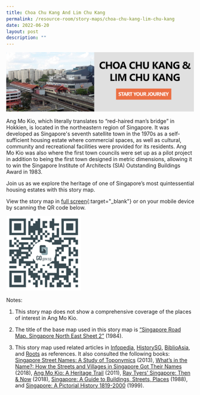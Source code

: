 ```yaml
---
title: Choa Chu Kang And Lim Chu Kang
permalink: /resource-room/story-maps/choa-chu-kang-lim-chu-kang
date: 2022-06-20
layout: post
description: ""
---
```

[<img src="/images/storymap-image-cck-lck.png" alt="storymap-choa-chu-kang-and-lim-chu-kang"/>](https://go.gov.sg/9hoyq5)

Ang Mo Kio, which literally translates to “red-haired man’s bridge” in Hokkien, is located in the northeastern region of Singapore. It was developed as Singapore's seventh satellite town in the 1970s as a self-sufficient housing estate where commercial spaces, as well as cultural, community and recreational facilities were provided for its residents. Ang Mo Kio was also where the first town councils were set up as a pilot project in addition to being the first town designed in metric dimensions, allowing it to win the Singapore Institute of Architects (SIA) Outstanding Buildings Award in 1983.

Join us as we explore the heritage of one of Singapore’s most quintessential housing estates with this story map.

View the story map in [full screen](https://go.gov.sg/8nf8pi){:target="_blank"} or on your mobile device by scanning the QR code below.

<img src="/images/qr-code-storymap-ang-mo-kio.jpg" alt="qr-code-storymap-ang-mo-kio" style="width:200px;" />

Notes:

1. This story map does not show a comprehensive coverage of the places of interest in Ang Mo Kio.

2. The title of the base map used in this story map is [“Singapore Road Map. Singapore North East Sheet 2”](https://www.nas.gov.sg/archivesonline/maps_building_plans/record-details/fb5d8a39-115c-11e3-83d5-0050568939ad) (1984).

3. This story map used related articles in [Infopedia](https://eresources.nlb.gov.sg/infopedia/), [HistorySG](http://eresources.nlb.gov.sg/history), [BiblioAsia](https://www.nlb.gov.sg/Browse/BiblioAsia.aspx), and [Roots](https://www.roots.sg/) as references. It also consulted the following books: [Singapore Street Names: A Study of Toponymics](https://eservice.nlb.gov.sg/item_holding.aspx?bid=200123850) (2013), [What’s in the Name?: How the Streets and Villages in Singapore Got Their Names](https://eservice.nlb.gov.sg/item_holding.aspx?bid=202924449) (2018), [Ang Mo Kio: A Heritage Trail](https://eservice.nlb.gov.sg/item_holding.aspx?bid=14119281) (2011), [Ray Tyers’ Singapore: Then & Now](https://eservice.nlb.gov.sg/item_holding.aspx?bid=203784837) (2018), [Singapore: A Guide to Buildings, Streets, Places](http://eservice.nlb.gov.sg/item_holding.aspx?bid=4712298) (1988), and [Singapore: A Pictorial History 1819-2000](http://eservice.nlb.gov.sg/item_holding.aspx?bid=9651676) (1999).